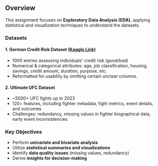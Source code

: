## Overview
This assignment focuses on **Exploratory Data Analysis (EDA)**, applying statistical and visualization techniques to understand the datasets.

### Datasets

#### 1. **German Credit Risk Dataset** ([Kaggle Link](https://www.kaggle.com/datasets/uciml/german-credit))
- 1000 entries assessing individuals' credit risk (good/bad)
- Numerical & categorical attributes: age, job classification, housing, savings, credit amount, duration, purpose, etc.
- Reformatted for usability by omitting certain unclear columns.

#### 2. **Ultimate UFC Dataset**
- ~5000+ UFC fights up to 2023
- 120+ features, including fighter metadata, fight metrics, event details, and outcomes
- Challenges: redundancy, missing values in fighter biographical data, early event inconsistencies

### Key Objectives
- Perform **univariate and bivariate analysis**
- Utilize **statistical summaries and visualizations**
- Identify **data quality issues** (missing values, redundancy)
- Derive **insights for decision-making**
